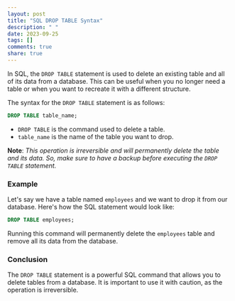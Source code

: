 ```yaml
---
layout: post
title: "SQL DROP TABLE Syntax"
description: " "
date: 2023-09-25
tags: []
comments: true
share: true
---
```


In SQL, the `DROP TABLE` statement is used to delete an existing table and all of its data from a database. This can be useful when you no longer need a table or when you want to recreate it with a different structure.

The syntax for the `DROP TABLE` statement is as follows:

```sql
DROP TABLE table_name;
```

- `DROP TABLE` is the command used to delete a table.
- `table_name` is the name of the table you want to drop.

**Note**: *This operation is irreversible and will permanently delete the table and its data. So, make sure to have a backup before executing the `DROP TABLE` statement.*

### Example

Let's say we have a table named `employees` and we want to drop it from our database. Here's how the SQL statement would look like:

```sql
DROP TABLE employees;
```

Running this command will permanently delete the `employees` table and remove all its data from the database.

### Conclusion

The `DROP TABLE` statement is a powerful SQL command that allows you to delete tables from a database. It is important to use it with caution, as the operation is irreversible.